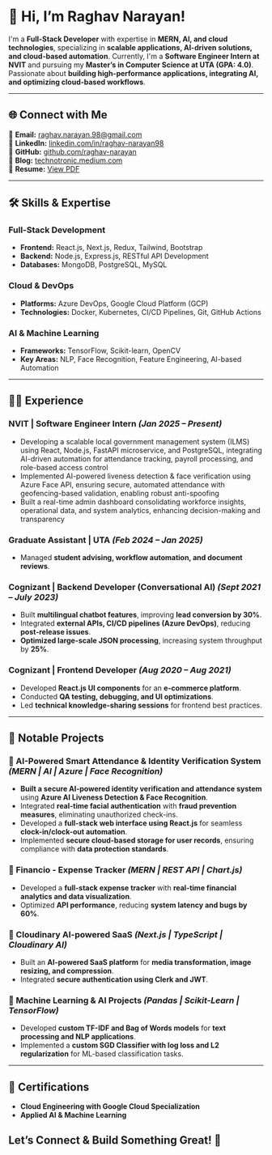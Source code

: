 # **👋 Hi, I’m Raghav Narayan!**  

I'm a **Full-Stack Developer** with expertise in **MERN, AI, and cloud technologies**, specializing in **scalable applications, AI-driven solutions, and cloud-based automation**. Currently, I'm a **Software Engineer Intern at NVIT** and pursuing my **Master’s in Computer Science at UTA (GPA: 4.0)**. Passionate about **building high-performance applications, integrating AI, and optimizing cloud-based workflows**.  

---

## **🌐 Connect with Me**  

📩 **Email:** [raghav.narayan.98@gmail.com](mailto:raghav.narayan.98@gmail.com)  
💼 **LinkedIn:** [linkedin.com/in/raghav-narayan98](https://www.linkedin.com/in/raghav-narayan98)  
📂 **GitHub:** [github.com/raghav-narayan](https://github.com/raghav-narayan)  
📝 **Blog:** [technotronic.medium.com](https://technotronic.medium.com/)  
📄 **Resume:** [View PDF](https://drive.google.com/file/d/1B3PuUgo_4a-mY19BmWLu7sAnretus1Z6/view?usp=sharing)  

---

## **🛠️ Skills & Expertise**  

### **Full-Stack Development**  
- **Frontend:** React.js, Next.js, Redux, Tailwind, Bootstrap  
- **Backend:** Node.js, Express.js, RESTful API Development  
- **Databases:** MongoDB, PostgreSQL, MySQL  

### **Cloud & DevOps**  
- **Platforms:** Azure DevOps, Google Cloud Platform (GCP)  
- **Technologies:** Docker, Kubernetes, CI/CD Pipelines, Git, GitHub Actions  

### **AI & Machine Learning**  
- **Frameworks:** TensorFlow, Scikit-learn, OpenCV  
- **Key Areas:** NLP, Face Recognition, Feature Engineering, AI-based Automation  

---

## **👨‍💻 Experience**  

### **NVIT | Software Engineer Intern** *(Jan 2025 – Present)*  
- Developing a scalable local government management system (ILMS) using React, Node.js, FastAPI microservice, and PostgreSQL, integrating AI-driven automation for attendance tracking, payroll processing, and role-based access control
- Implemented AI-powered liveness detection & face verification using Azure Face API, ensuring secure, automated attendance with geofencing-based validation, enabling robust anti-spoofing
- Built a real-time admin dashboard consolidating workforce insights, operational data, and system analytics, enhancing decision-making and transparency


### **Graduate Assistant | UTA** *(Feb 2024 – Jan 2025)*  
- Managed **student advising, workflow automation, and document reviews**.  

### **Cognizant | Backend Developer (Conversational AI)** *(Sept 2021 – July 2023)*  
- Built **multilingual chatbot features**, improving **lead conversion by 30%**.  
- Integrated **external APIs, CI/CD pipelines (Azure DevOps)**, reducing **post-release issues**.  
- **Optimized large-scale JSON processing**, increasing system throughput by **25%**.  

### **Cognizant | Frontend Developer** *(Aug 2020 – Aug 2021)*  
- Developed **React.js UI components** for an **e-commerce platform**.  
- Conducted **QA testing, debugging, and UI optimizations**.  
- Led **technical knowledge-sharing sessions** for frontend best practices.  

---

## **🚀 Notable Projects**  

### **📌 AI-Powered Smart Attendance & Identity Verification System** *(MERN | AI | Azure | Face Recognition)*  
- **Built a secure AI-powered identity verification and attendance system** using **Azure AI Liveness Detection & Face Recognition**.  
- Integrated **real-time facial authentication** with **fraud prevention measures**, eliminating unauthorized check-ins.  
- Developed a **full-stack web interface using React.js** for seamless **clock-in/clock-out automation**.  
- Implemented **secure cloud-based storage for user records**, ensuring compliance with **data protection standards**.  

### **📌 Financio - Expense Tracker** *(MERN | REST API | Chart.js)*  
- Developed a **full-stack expense tracker** with **real-time financial analytics and data visualization**.  
- Optimized **API performance**, reducing **system latency and bugs by 60%**.  

### **📌 Cloudinary AI-powered SaaS** *(Next.js | TypeScript | Cloudinary AI)*  
- Built an **AI-powered SaaS platform** for **media transformation, image resizing, and compression**.  
- Integrated **secure authentication using Clerk and JWT**.  

### **📌 Machine Learning & AI Projects** *(Pandas | Scikit-Learn | TensorFlow)*  
- Developed **custom TF-IDF and Bag of Words models** for **text processing and NLP applications**.  
- Implemented a **custom SGD Classifier with log loss and L2 regularization** for ML-based classification tasks.  

---

## **📜 Certifications**  

- **Cloud Engineering with Google Cloud Specialization**  
- **Applied AI & Machine Learning**  

## **Let’s Connect & Build Something Great!** 🚀  

